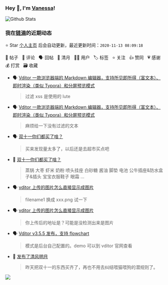 ### Hey 👋, I'm [Vanessa](http://vanessa.b3log.org/)!

![Github Stats](https://github-readme-stats.vercel.app/api?username=Vanessa219&show_icons=true)

<!--events start -->

### 我在[链滴](https://ld246.com)的近期动态

⭐️ Star [个人主页](https://github.com/Vanessa219/Vanessa219) 后会自动更新，最近更新时间：`2020-11-13 08:09:18`

📝 帖子 &nbsp; 💬 评论 &nbsp; 🗣 回帖 &nbsp; 🌙 清月 &nbsp; 👨‍💻 用户 &nbsp; 🏷️ 标签 &nbsp; ⭐️ 关注 &nbsp; 👍 赞同 &nbsp; 💗 感谢 &nbsp; 💰 打赏 &nbsp; 🗃 收藏

* 🗣 [Vditor 一款浏览器端的 Markdown 编辑器，支持所见即所得（富文本）、即时渲染（类似 Typora）和分屏预览模式](https://ld246.com/article/1549638745630/comment/1604975831913#comments)

  > 过滤 xss 是使用的 lute
* 🗣 [Vditor 一款浏览器端的 Markdown 编辑器，支持所见即所得（富文本）、即时渲染（类似 Typora）和分屏预览模式](https://ld246.com/article/1549638745630/comment/1604975831913#comments)

  > 麻烦给一下没有过滤的文本
* 🗣 [双十一你们都买了啥？](https://ld246.com/article/1604369642998/comment/1604936965754#comments)

  > 买来发现量太多了，以后还是去超市买点吧
* 💬 [双十一你们都买了啥？](https://ld246.com/article/1604369642998/comment/1604850387177#comments)

  > 蒸锅 大枣 虾米 奶粉 喷头挂座 白砂糖 酱油 脚垫 电池 公牛插座&amp;防水盒子&amp;插头 宝宝衣服鞋子 眼霜 ...
* 🗣 [vditor 上传的图片怎么直接显示成图片](https://ld246.com/article/1596703358584/comment/1604810489155#comments)

  > filename1 换成 xxx.png 试一下
* 🗣 [vditor 上传的图片怎么直接显示成图片](https://ld246.com/article/1596703358584/comment/1604767946478#comments)

  > 你上传后的地址是？可能是没检测出来是图片
* 🗣 [Vditor v3.5.5 发布，支持 flowchart](https://ld246.com/article/1602468808090/comment/1604648378108#comments)

  > 模式是后台自己配置的。demo 可以到 vditor 官网查看
* 🌙 [发布了清风明月](https://ld246.com/member/Vanessa/breezemoons/1604383764950)

  > 昨天把双十一的东西买齐了，再也不用去纠结喂猫喂狗的潜规则了。


<!--events end -->

<a title="Hits" target="_blank" href="https://github.com/Vanessa219/Vanessa219"><img src="https://hits.b3log.org/Vanessa219/Vanessa219.svg"></a>
